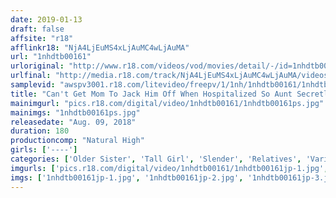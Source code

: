 ```yaml
---
date: 2019-01-13
draft: false
affsite: "r18"
afflinkr18: "NjA4LjEuMS4xLjAuMC4wLjAuMA"
url: "1nhdtb00161"
urloriginal: "http://www.r18.com/videos/vod/movies/detail/-/id=1nhdtb00161"
urlfinal: "http://media.r18.com/track/NjA4LjEuMS4xLjAuMC4wLjAuMA/videos/vod/movies/detail/-/id=1nhdtb00161"
samplevid: "awspv3001.r18.com/litevideo/freepv/1/1nh/1nhdtb00161/1nhdtb00161_dmb_w.mp4"
title: "Can't Get Mom To Jack Him Off When Hospitalized So Aunt Secretly Sneaks Out To Fuck Him In Cowgirl Position 17 Creampie Specials"
mainimgurl: "pics.r18.com/digital/video/1nhdtb00161/1nhdtb00161ps.jpg"
mainimgs: "1nhdtb00161ps.jpg"
releasedate: "Aug. 09, 2018"
duration: 180
productioncomp: "Natural High"
girls: ['----']
categories: ['Older Sister', 'Tall Girl', 'Slender', 'Relatives', 'Variety', 'Cowgirl', 'Creampie', 'Blowjob', 'Hi-Def']
imgurls: ['pics.r18.com/digital/video/1nhdtb00161/1nhdtb00161jp-1.jpg', 'pics.r18.com/digital/video/1nhdtb00161/1nhdtb00161jp-2.jpg', 'pics.r18.com/digital/video/1nhdtb00161/1nhdtb00161jp-3.jpg', 'pics.r18.com/digital/video/1nhdtb00161/1nhdtb00161jp-4.jpg', 'pics.r18.com/digital/video/1nhdtb00161/1nhdtb00161jp-5.jpg', 'pics.r18.com/digital/video/1nhdtb00161/1nhdtb00161jp-6.jpg', 'pics.r18.com/digital/video/1nhdtb00161/1nhdtb00161jp-7.jpg', 'pics.r18.com/digital/video/1nhdtb00161/1nhdtb00161jp-8.jpg', 'pics.r18.com/digital/video/1nhdtb00161/1nhdtb00161jp-9.jpg', 'pics.r18.com/digital/video/1nhdtb00161/1nhdtb00161jp-10.jpg', 'pics.r18.com/digital/video/1nhdtb00161/1nhdtb00161jp-11.jpg', 'pics.r18.com/digital/video/1nhdtb00161/1nhdtb00161jp-12.jpg', 'pics.r18.com/digital/video/1nhdtb00161/1nhdtb00161jp-13.jpg', 'pics.r18.com/digital/video/1nhdtb00161/1nhdtb00161jp-14.jpg', 'pics.r18.com/digital/video/1nhdtb00161/1nhdtb00161jp-15.jpg', 'pics.r18.com/digital/video/1nhdtb00161/1nhdtb00161jp-16.jpg', 'pics.r18.com/digital/video/1nhdtb00161/1nhdtb00161jp-17.jpg', 'pics.r18.com/digital/video/1nhdtb00161/1nhdtb00161jp-18.jpg', 'pics.r18.com/digital/video/1nhdtb00161/1nhdtb00161jp-19.jpg', 'pics.r18.com/digital/video/1nhdtb00161/1nhdtb00161jp-20.jpg']
imgs: ['1nhdtb00161jp-1.jpg', '1nhdtb00161jp-2.jpg', '1nhdtb00161jp-3.jpg', '1nhdtb00161jp-4.jpg', '1nhdtb00161jp-5.jpg', '1nhdtb00161jp-6.jpg', '1nhdtb00161jp-7.jpg', '1nhdtb00161jp-8.jpg', '1nhdtb00161jp-9.jpg', '1nhdtb00161jp-10.jpg', '1nhdtb00161jp-11.jpg', '1nhdtb00161jp-12.jpg', '1nhdtb00161jp-13.jpg', '1nhdtb00161jp-14.jpg', '1nhdtb00161jp-15.jpg', '1nhdtb00161jp-16.jpg', '1nhdtb00161jp-17.jpg', '1nhdtb00161jp-18.jpg', '1nhdtb00161jp-19.jpg', '1nhdtb00161jp-20.jpg']
---
```

